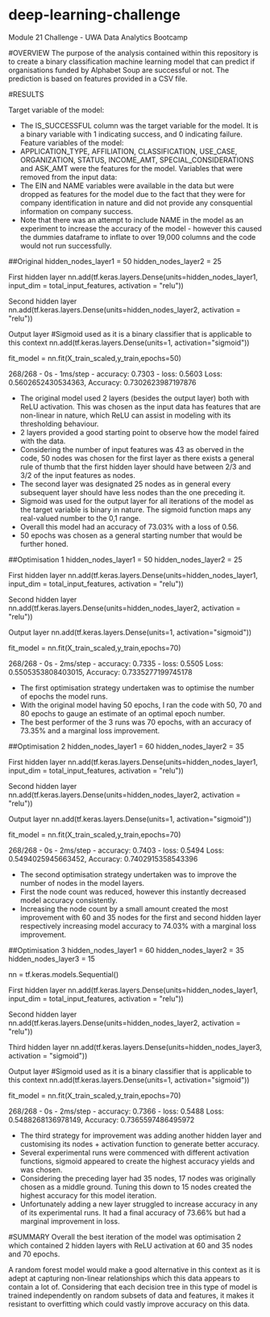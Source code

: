 # deep-learning-challenge
Module 21 Challenge - UWA Data Analytics Bootcamp

#OVERVIEW
The purpose of the analysis contained within this repository is to create a binary classification machine learning model that can predict if organisations funded by Alphabet Soup are successful or not. The prediction is based on features provided in a CSV file.

#RESULTS

Target variable of the model:
 - The IS_SUCCESSFUL column was the target variable for the model. It is a binary variable with 1 indicating success, and 0 indicating failure.
Feature variables of the model: 
 - APPLICATION_TYPE, AFFILIATION, CLASSIFICATION, USE_CASE, ORGANIZATION, STATUS, INCOME_AMT, SPECIAL_CONSIDERATIONS and ASK_AMT were the features for the model.
Variables that were removed from the input data:
 - The EIN and NAME variables were available in the data but were dropped as features for the model due to the fact that they were for company identification in nature and did not provide any consquential information on company success.
 - Note that there was an attempt to include NAME in the model as an experiment to increase the  accuracy of the model - however this caused the dummies dataframe to inflate to over 19,000  columns and the code would not run successfully.

##Original
hidden_nodes_layer1 = 50
hidden_nodes_layer2 = 25

First hidden layer
nn.add(tf.keras.layers.Dense(units=hidden_nodes_layer1, input_dim = total_input_features, activation = "relu"))

Second hidden layer
nn.add(tf.keras.layers.Dense(units=hidden_nodes_layer2, activation = "relu"))

Output layer
#Sigmoid used as it is a binary classifier that is applicable to this context
nn.add(tf.keras.layers.Dense(units=1, activation="sigmoid"))

fit_model = nn.fit(X_train_scaled,y_train,epochs=50)

268/268 - 0s - 1ms/step - accuracy: 0.7303 - loss: 0.5603
Loss: 0.5602652430534363, Accuracy: 0.7302623987197876

 - The original model used 2 layers (besides the output layer) both with ReLU activation. This was chosen as the input data has features that are non-linear in nature, which ReLU can assist in modeling with its thresholding behaviour.
 - 2 layers provided a good starting point to observe how the model faired with the data.
 - Considering the number of input features was 43 as oberved in the code, 50 nodes was chosen for the first layer as there exists a general rule of thumb that the first hidden layer should have between 2/3 and 3/2 of the input features as nodes.
 - The second layer was designated 25 nodes as in general every subsequent layer should have less nodes than the one preceding it.
 - Sigmoid was used for the output layer for all iterations of the model as the target variable is binary in nature. The sigmoid function maps any real-valued number to the 0,1 range.
 - Overall this model had an accuracy of 73.03% with a loss of 0.56.
 - 50 epochs was chosen as a general starting number that would be further honed.

##Optimisation 1
hidden_nodes_layer1 = 50
hidden_nodes_layer2 = 25

First hidden layer
nn.add(tf.keras.layers.Dense(units=hidden_nodes_layer1, input_dim = total_input_features, activation = "relu"))

Second hidden layer
nn.add(tf.keras.layers.Dense(units=hidden_nodes_layer2, activation = "relu"))

Output layer
nn.add(tf.keras.layers.Dense(units=1, activation="sigmoid"))

fit_model = nn.fit(X_train_scaled,y_train,epochs=70)

268/268 - 0s - 2ms/step - accuracy: 0.7335 - loss: 0.5505
Loss: 0.5505353808403015, Accuracy: 0.7335277199745178

 - The first optimisation strategy undertaken was to optimise the number of epochs the model runs.
 - With the original model having 50 epochs, I ran the code with 50, 70 and 80 epochs to gauge an estimate of an optimal epoch number.
 - The best performer of the 3 runs was 70 epochs, with an accuracy of 73.35% and a marginal loss improvement.

##Optimisation 2
hidden_nodes_layer1 = 60
hidden_nodes_layer2 = 35

First hidden layer
nn.add(tf.keras.layers.Dense(units=hidden_nodes_layer1, input_dim = total_input_features, activation = "relu"))

Second hidden layer
nn.add(tf.keras.layers.Dense(units=hidden_nodes_layer2, activation = "relu"))

Output layer
nn.add(tf.keras.layers.Dense(units=1, activation="sigmoid"))

fit_model = nn.fit(X_train_scaled,y_train,epochs=70)

268/268 - 0s - 2ms/step - accuracy: 0.7403 - loss: 0.5494
Loss: 0.5494025945663452, Accuracy: 0.7402915358543396

 - The second optimisation strategy undertaken was to improve the number of nodes in the model layers.
 - First the node count was reduced, however this instantly decreased model accuracy consistently.
 - Increasing the node count by a small amount created the most improvement with 60 and 35 nodes for the first and second hidden layer respectively increasing model accuracy to 74.03% with a marginal loss improvement.

##Optimisation 3
hidden_nodes_layer1 = 60
hidden_nodes_layer2 = 35
hidden_nodes_layer3 = 15

nn = tf.keras.models.Sequential()

First hidden layer
nn.add(tf.keras.layers.Dense(units=hidden_nodes_layer1, input_dim = total_input_features, activation = "relu"))

Second hidden layer
nn.add(tf.keras.layers.Dense(units=hidden_nodes_layer2, activation = "relu"))

Third hidden layer
nn.add(tf.keras.layers.Dense(units=hidden_nodes_layer3, activation = "sigmoid"))

Output layer
#Sigmoid used as it is a binary classifier that is applicable to this context
nn.add(tf.keras.layers.Dense(units=1, activation="sigmoid"))

fit_model = nn.fit(X_train_scaled,y_train,epochs=70)

268/268 - 0s - 2ms/step - accuracy: 0.7366 - loss: 0.5488
Loss: 0.5488268136978149, Accuracy: 0.7365597486495972

 - The third strategy for improvement was adding another hidden layer and customising its nodes + activation function to generate better accuracy.
 - Several experimental runs were commenced with different activation functions, sigmoid appeared to create the highest accuracy yields and was chosen.
 - Considering the preceding layer had 35 nodes, 17 nodes was originally chosen as a middle ground. Tuning this down to 15 nodes created the highest accuracy for this model iteration.
 - Unfortunately adding a new layer struggled to increase accuracy in any of its experimental runs. It had a final accuracy of 73.66% but had a marginal improvement in loss.

#SUMMARY
Overall the best iteration of the model was optimisation 2 which contained 2 hidden layers with ReLU activation at 60 and 35 nodes and 70 epochs. 

A random forest model would make a good alternative in this context as it is adept at capturing non-linear relationships which this data appears to contain a lot of. Considering that each decision tree in this type of model is trained independently on random subsets of data and features, it makes it resistant to overfitting which could vastly improve accuracy on this data.